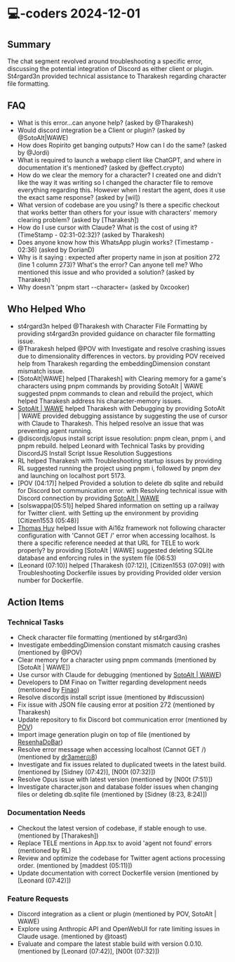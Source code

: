 # 💻-coders 2024-12-01

## Summary

The chat segment revolved around troubleshooting a specific error, discussing the potential integration of Discord as either client or plugin. St4rgard3n provided technical assistance to Tharakesh regarding character file formatting.

## FAQ

- What is this error...can anyone help? (asked by @Tharakesh)
- Would discord integration be a Client or plugin? (asked by @SotoAlt|WAWE)
- How does Ropirito get banging outputs? How can I do the same? (asked by @Jordi)
- What is required to launch a webapp client like ChatGPT, and where in documentation it's mentioned? (asked by @effect.crypto)
- How do we clear the memory for a character? I created one and didn't like the way it was writing so I changed the character file to remove everything regarding this. However when I restart the agent, does it use the exact same response? (asked by [wil])
- What version of codebase are you using? Is there a specific checkout that works better than others for your issue with characters' memory clearing problem? (asked by [Tharakesh])
- How do I use cursor with Claude? What is the cost of using it? (TimeStamp - 02:31-02:32)? (asked by Tharakesh)
- Does anyone know how this WhatsApp plugin works? (Timestamp - 02:36) (asked by DorianD)
- Why is it saying : expected after property name in json at position 272 (line 1 column 273)? What's the error? Can anyone tell me? Who mentioned this issue and who provided a solution? (asked by Tharakesh)
- Why doesn't 'pnpm start --character= (asked by 0xcooker)

## Who Helped Who

- st4rgard3n helped @Tharakesh with Character File Formatting by providing st4rgard3n provided guidance on character file formatting issue.
- @Tharakesh helped @POV with Investigate and resolve crashing issues due to dimensionality differences in vectors. by providing POV received help from Tharakesh regarding the embeddingDimension constant mismatch issue.
- [SotoAlt|WAWE] helped [Tharakesh] with Clearing memory for a game's characters using pnpm commands by providing SotoAlt | WAWE suggested pnpm commands to clean and rebuild the project, which helped Tharakesh address his character-memory issues.
- [SotoAlt | WAWE](02:29) helped Tharakesh with Debugging by providing SotoAlt | WAWE provided debugging assistance by suggesting the use of cursor with Claude to Tharakesh. This helped resolve an issue that was preventing agent running.
- @discordjs/opus install script issue resolution: pnpm clean, pnpm i, and pnpm rebuild. helped Leonard with Technical Tasks by providing DiscordJS Install Script Issue Resolution Suggestions
- RL helped Tharakesh with Troubleshooting startup issues by providing RL suggested running the project using pnpm i, followed by pnpm dev and launching on localhost port 5173.
- [POV (04:17)] helped Provided a solution to delete db sqlite and rebuild for Discord bot communication error. with Resolving technical issue with Discord connection by providing [SotoAlt | WAWE](04:41)
- [solswappa(05:51)] helped Shared information on setting up a railway for Twitter client. with Setting up the environment by providing [Citizen1553 (05:48)]
- [Thomas Huy](07:02) helped Issue with Ai16z framework not following character configuration with 'Cannot GET /' error when accessing localhost. Is there a specific reference needed at that URL for TELE to work properly? by providing [SotoAlt | WAWE] suggested deleting SQLite database and enforcing rules in the system file (06:53)
- [Leonard (07:10)] helped [Tharakesh (07:12)], [Citizen1553 (07:09)] with Troubleshooting Dockerfile issues by providing Provided older version number for Dockerfile.

## Action Items

### Technical Tasks

- Check character file formatting (mentioned by st4rgard3n)
- Investigate embeddingDimension constant mismatch causing crashes (mentioned by @POV)
- Clear memory for a character using pnpm commands (mentioned by [SotoAlt | WAWE])
- Use cursor with Claude for debugging (mentioned by [SotoAlt | WAWE](02:29))
- Developers to DM Finao on Twitter regarding development needs (mentioned by [Finao](02:32))
- Resolve discordjs install script issue (mentioned by #discussion)
- Fix issue with JSON file causing error at position 272 (mentioned by Tharakesh)
- Update repository to fix Discord bot communication error (mentioned by [POV](04:17))
- Import image generation plugin on top of file (mentioned by [ResenhaDoBar](06:14))
- Resolve error message when accessing localhost (Cannot GET /) (mentioned by [dr3amer◎8](06:29))
- Investigate and fix issues related to duplicated tweets in the latest build. (mentioned by [Sidney (07:42)], [N00t (07:32)])
- Resolve Opus issue with latest version (mentioned by [N00t (7:51)])
- Investigate character.json and database folder issues when changing files or deleting db.sqlite file (mentioned by [Sidney (8:23, 8:24)])

### Documentation Needs

- Checkout the latest version of codebase, if stable enough to use. (mentioned by [Tharakesh])
- Replace TELE mentions in App.tsx to avoid 'agent not found' errors (mentioned by RL)
- Review and optimize the codebase for Twitter agent actions processing order. (mentioned by [maddest (05:11)])
- Update documentation with correct Dockerfile version (mentioned by [Leonard (07:42)])

### Feature Requests

- Discord integration as a client or plugin (mentioned by POV, SotoAlt | WAWE)
- Explore using Anthropic API and OpenWebUI for rate limiting issues in Claude usage. (mentioned by @toast)
- Evaluate and compare the latest stable build with version 0.0.10. (mentioned by [Leonard (07:42)], [N00t (07:32)])
